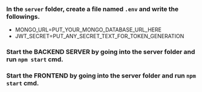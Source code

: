 ### In the `server` folder, create a file named `.env` and write the followings.

- MONGO_URL=PUT_YOUR_MONGO_DATABASE_URL_HERE
- JWT_SECRET=PUT_ANY_SECRET_TEXT_FOR_TOKEN_GENERATION

### Start the **BACKEND SERVER** by going into the server folder and run `npm start` cmd.
### Start the **FRONTEND** by going into the server folder and run `npm start` cmd.
